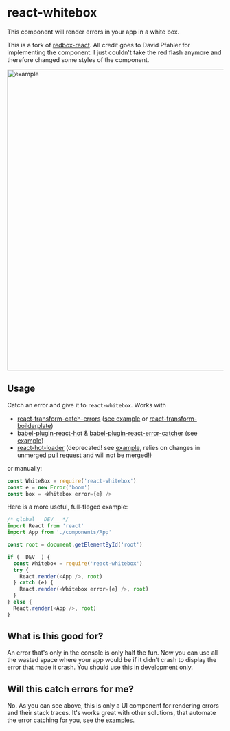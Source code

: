 # react-whitebox

This component will render errors in your app in a white box.

This is a fork of [redbox-react](https://github.com/KeywordBrain/redbox-react). All credit goes to David Pfahler for implementing the component. I just couldn't take the red flash anymore and therefore changed some styles of the component.

<img src="http://i.imgur.com/9Jhlibk.png" alt="example" width="700" />

## Usage
Catch an error and give it to `react-whitebox`. Works with
* [react-transform-catch-errors](https://github.com/gaearon/react-transform-catch-errors) ([see example](https://github.com/amannn/react-whitebox/tree/master/examples/react-transform-catch-errors) or [react-transform-boilderplate](https://github.com/gaearon/react-transform-boilerplate/))
* [babel-plugin-react-hot](https://github.com/loggur/babel-plugin-react-hot) & [babel-plugin-react-error-catcher](https://github.com/loggur/babel-plugin-react-error-catcher) (see [example](https://github.com/amannn/react-whitebox/tree/master/examples/babel-plugin-react-hot))
* [react-hot-loader](https://github.com/gaearon/react-hot-loader) (deprecated! see [example](https://github.com/amannn/react-whitebox/tree/master/examples/react-hot-loader-example), relies on changes in unmerged [pull request](https://github.com/gaearon/react-hot-loader/pull/167) and will not be merged!)

or manually:

```javascript
const WhiteBox = require('react-whitebox')
const e = new Error('boom')
const box = <Whitebox error={e} />
```

Here is a more useful, full-fleged example:

```javascript
/* global __DEV__ */
import React from 'react'
import App from './components/App'

const root = document.getElementById('root')

if (__DEV__) {
  const Whitebox = require('react-whitebox')
  try {
    React.render(<App />, root)
  } catch (e) {
    React.render(<Whitebox error={e} />, root)
  }
} else {
  React.render(<App />, root)
}
```

## What is this good for?
An error that's only in the console is only half the fun. Now you can use all the wasted space where your app would be if it didn’t crash to display the error that made it crash. You should use this in development only.

## Will this catch errors for me?
No. As you can see above, this is only a UI component for rendering errors and their stack traces. It's works great with other solutions, that automate the error catching for you, see the [examples](https://github.com/amannn/react-whitebox/tree/master/examples).
